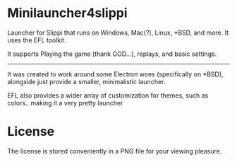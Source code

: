 # Minilauncher4slippi

Launcher for Slippi that runs on Windows, Mac(?), Linux, *BSD, and more. It uses the EFL
toolkit.

It supports Playing the game (thank GOD...), replays, and basic settings.

---

It was created to work around some Electron woes (specifically on *BSD), alongside just provide a
smaller, minimalistic launcher.

EFL also provides a wider array of customization for themes, such as
colors.. making it a very pretty launcher 

# License

The license is stored conveniently in a PNG file for your viewing pleasure.
